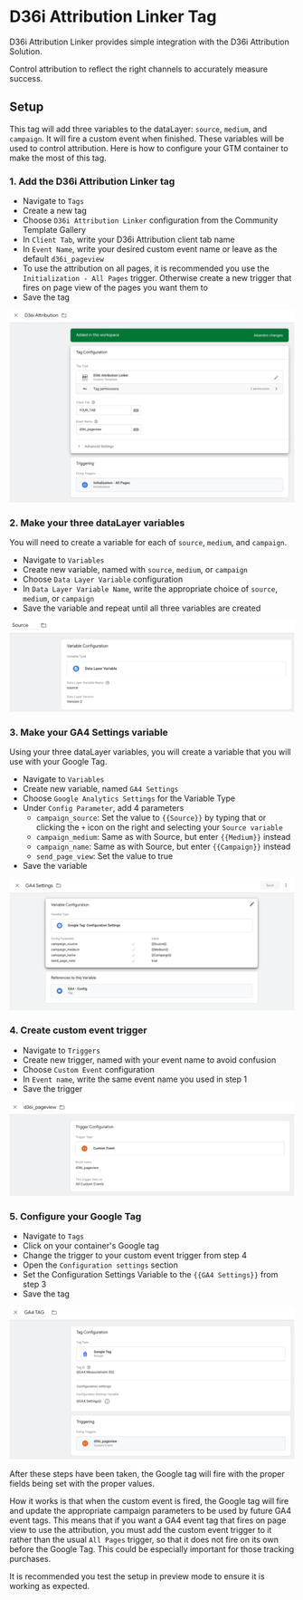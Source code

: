 # D36i Attribution Linker Tag

D36i Attribution Linker provides simple integration with the D36i Attribution Solution.

Control attribution to reflect the right channels to accurately measure success.

## Setup

This tag will add three variables to the dataLayer: `source`, `medium`, and `campaign`. It will fire a custom event when finished. These variables will be used to control attribution. Here is how to configure your GTM container to make the most of this tag.

### 1. Add the D36i Attribution Linker tag

- Navigate to `Tags`
- Create a new tag
- Choose `D36i Attribution Linker` configuration from the Community Template Gallery
- In `Client Tab`, write your D36i Attribution client tab name
- In `Event Name`, write your desired custom event name or leave as the default `d36i_pageview`
- To use the attribution on all pages, it is recommended you use the `Initialization - All Pages` trigger. Otherwise create a new trigger that fires on page view of the pages you want them to
- Save the tag

![Example Attribution Tag](./images/AttributionTag.png)

### 2. Make your three dataLayer variables

You will need to create a variable for each of `source`, `medium`, and `campaign`.

- Navigate to `Variables`
- Create new variable, named with `source`, `medium`, or `campaign`
- Choose `Data Layer Variable` configuration
- In `Data Layer Variable Name`, write the appropriate choice of `source`, `medium`, or `campaign`
- Save the variable and repeat until all three variables are created

![Example Source Variable](./images/SourceVariable.png)

### 3. Make your GA4 Settings variable

Using your three dataLayer variables, you will create a variable that you will use with your Google Tag.

- Navigate to `Variables`
- Create new variable, named `GA4 Settings`
- Choose `Google Analytics Settings` for the Variable Type
- Under `Config Parameter`, add 4 parameters
    - `campaign_source`: Set the value to `{{Source}}` by typing that or clicking the `+` icon on the right and selecting your `Source variable`
    - `campaign_medium`: Same as with Source, but enter `{{Medium}}` instead
    - `campaign_name`: Same as with Source, but enter `{{Campaign}}` instead
    - `send_page_view`: Set the value to true
- Save the variable

![Example GA4 Settings Variable](./images/GA4Settings.png)

### 4. Create custom event trigger

- Navigate to `Triggers`
- Create new trigger, named with your event name to avoid confusion
- Choose `Custom Event` configuration
- In `Event name`, write the same event name you used in step 1
- Save the trigger

![Example d36i_pageview event](./images/d36i_pageview.png)

### 5. Configure your Google Tag

- Navigate to `Tags`
- Click on your container's Google tag
- Change the trigger to your custom event trigger from step 4
- Open the `Configuration settings` section
- Set the Configuration Settings Variable to the `{{GA4 Settings}}` from step 3
- Save the tag

![Example Google Tag](./images/GoogleTag.png)

After these steps have been taken, the Google tag will fire with the proper fields being set with the proper values.

How it works is that when the custom event is fired, the Google tag will fire and update the appropriate campaign parameters to be used by future GA4 event tags. This means that if you want a GA4 event tag that fires on page view to use the attribution, you must add the custom event trigger to it rather than the usual `All Pages` trigger, so that it does not fire on its own before the Google Tag. This could be especially important for those tracking purchases.

It is recommended you test the setup in preview mode to ensure it is working as expected.